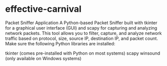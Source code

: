 # effective-carnival
Packet Sniffer Application  A Python-based Packet Sniffer built with tkinter for a graphical user interface (GUI) and scapy for capturing and analyzing network packets. This tool allows you to filter, capture, and analyze network traffic based on protocol, size, source IP, destination IP, and packet count.
Make sure the following Python libraries are installed:

tkinter (comes pre-installed with Python on most systems)
scapy
winsound (only available on Windows systems)
